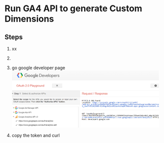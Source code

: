 # Run GA4 API to generate Custom Dimensions

## Steps
1. xx
2. 
3. go google developer page
![Alt text](/pix/playground.png)

4. copy the token and curl
